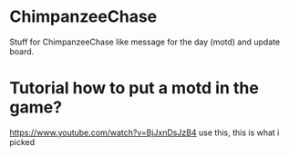 # ChimpanzeeChase
Stuff for ChimpanzeeChase like message for the day (motd) and update board.

# Tutorial how to put a motd in the game?
https://www.youtube.com/watch?v=BjJxnDsJzB4 use this, this is what i picked

